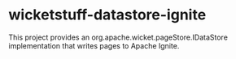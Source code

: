 wicketstuff-datastore-ignite
===============================

This project provides an org.apache.wicket.pageStore.IDataStore implementation that writes pages to Apache Ignite.
